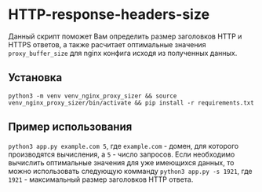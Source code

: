 # HTTP-response-headers-size
Данный скрипт поможет Вам определить размер заголовков HTTP и HTTPS ответов, а также расчитает оптимальные значения `proxy_buffer_size` для nginx конфига исходя из полученных данных.

## Установка
`
python3 -m venv venv_nginx_proxy_sizer &&
source venv_nginx_proxy_sizer/bin/activate &&
pip install -r requirements.txt
`

## Пример использования
`python3 app.py example.com 5`, где `example.com` - домен, для которого производятся вычисления, а `5` - число запросов.
Если необходимо вычислить оптимальные значения для уже имеющихся данных, то можно использовать следующую комманду
`python3 app.py -s 1921`, где `1921` - максимальный размер заголовков HTTP ответа.
